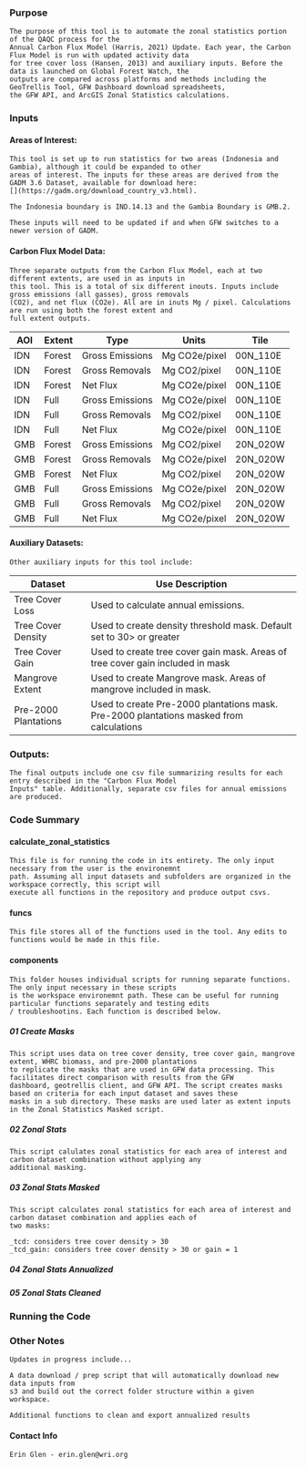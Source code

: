 ### Purpose

    The purpose of this tool is to automate the zonal statistics portion of the QAQC process for the
    Annual Carbon Flux Model (Harris, 2021) Update. Each year, the Carbon Flux Model is run with updated activity data
    for tree cover loss (Hansen, 2013) and auxiliary inputs. Before the data is launched on Global Forest Watch, the
    outputs are compared across platforms and methods including the GeoTrellis Tool, GFW Dashboard download spreadsheets,
    the GFW API, and ArcGIS Zonal Statistics calculations. 

### Inputs

#### Areas of Interest:
    
    This tool is set up to run statistics for two areas (Indonesia and Gambia), although it could be expanded to other 
    areas of interest. The inputs for these areas are derived from the GADM 3.6 Dataset, available for download here:
    [](https://gadm.org/download_country_v3.html).

    The Indonesia boundary is IND.14.13 and the Gambia Boundary is GMB.2. 

    These inputs will need to be updated if and when GFW switches to a newer version of GADM. 

#### Carbon Flux Model Data:

    Three separate outputs from the Carbon Flux Model, each at two different extents, are used in as inputs in 
    this tool. This is a total of six different inouts. Inputs include gross emissions (all gasses), gross removals
    (CO2), and net flux (CO2e). All are in inuts Mg / pixel. Calculations are run using both the forest extent and
    full extent outputs. 

| AOI | Extent | Type            | Units         | Tile     |
|-----|--------|-----------------|---------------|----------|
| IDN | Forest | Gross Emissions | Mg CO2e/pixel | 00N_110E |
| IDN | Forest | Gross Removals  | Mg CO2/pixel  | 00N_110E |
| IDN | Forest | Net Flux        | Mg CO2e/pixel | 00N_110E |
| IDN | Full   | Gross Emissions | Mg CO2e/pixel | 00N_110E |
| IDN | Full   | Gross Removals  | Mg CO2/pixel  | 00N_110E |
| IDN | Full   | Net Flux        | Mg CO2e/pixel | 00N_110E |
| GMB | Forest | Gross Emissions | Mg CO2/pixel  | 20N_020W |
| GMB | Forest | Gross Removals  | Mg CO2e/pixel | 20N_020W |
| GMB | Forest | Net Flux        | Mg CO2/pixel  | 20N_020W |
| GMB | Full   | Gross Emissions | Mg CO2e/pixel | 20N_020W |
| GMB | Full   | Gross Removals  | Mg CO2/pixel  | 20N_020W |
| GMB | Full   | Net Flux        | Mg CO2e/pixel | 20N_020W |


#### Auxiliary Datasets:

    Other auxiliary inputs for this tool include:

| Dataset              | Use Description                                                                         |
|----------------------|-----------------------------------------------------------------------------------------|
| Tree Cover Loss      | Used to calculate annual emissions.                                                     |
| Tree Cover Density   | Used to create density threshold mask. Default set to 30> or greater                    |
| Tree Cover Gain      | Used to create tree cover gain mask. Areas of tree cover gain included in mask          |
| Mangrove Extent      | Used to create Mangrove mask. Areas of mangrove included in mask.                       |
| Pre-2000 Plantations | Used to create Pre-2000 plantations mask. Pre-2000 plantations masked from calculations |


### Outputs:

    The final outputs include one csv file summarizing results for each entry described in the "Carbon Flux Model 
    Inputs" table. Additionally, separate csv files for annual emissions are produced. 

### Code Summary

#### calculate_zonal_statistics
    This file is for running the code in its entirety. The only input necessary from the user is the environemnt 
    path. Assuming all input datasets and subfolders are organized in the workspace correctly, this script will 
    execute all functions in the repository and produce output csvs.

#### funcs
    This file stores all of the functions used in the tool. Any edits to functions would be made in this file.

#### components

    This folder houses individual scripts for running separate functions. The only input necessary in these scripts
    is the workspace environemnt path. These can be useful for running particular functions separately and testing edits 
    / troubleshootins. Each function is described below. 

##### 01 Create Masks
    This script uses data on tree cover density, tree cover gain, mangrove extent, WHRC biomass, and pre-2000 plantations
    to replicate the masks that are used in GFW data processing. This facilitates direct comparison with results from the GFW 
    dashboard, geotrellis client, and GFW API. The script creates masks based on criteria for each input dataset and saves these
    masks in a sub directory. These masks are used later as extent inputs in the Zonal Statistics Masked script.

##### 02 Zonal Stats
    This script calulates zonal statistics for each area of interest and carbon dataset combination without applying any 
    additional masking.

##### 03 Zonal Stats Masked
    This script calculates zonal statistics for each area of interest and carbon dataset combination and applies each of 
    two masks:
    
    _tcd: considers tree cover density > 30 
    _tcd_gain: considers tree cover density > 30 or gain = 1

##### 04 Zonal Stats Annualized

##### 05 Zonal Stats Cleaned

### Running the Code

### Other Notes
    Updates in progress include...
    
    A data download / prep script that will automatically download new data inputs from 
    s3 and build out the correct folder structure within a given workspace. 

    Additional functions to clean and export annualized results

#### Contact Info
    Erin Glen - erin.glen@wri.org